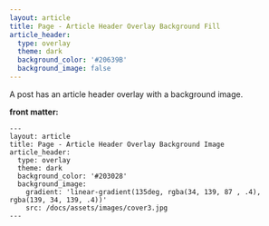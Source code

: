 ```yaml
---
layout: article
title: Page - Article Header Overlay Background Fill
article_header:
  type: overlay
  theme: dark
  background_color: '#20639B'
  background_image: false
---
```


A post has an article header overlay with a background image.

<!--more-->

**front matter:**

    ---
    layout: article
    title: Page - Article Header Overlay Background Image
    article_header:
      type: overlay
      theme: dark
      background_color: '#203028'
      background_image:
        gradient: 'linear-gradient(135deg, rgba(34, 139, 87 , .4), rgba(139, 34, 139, .4))'
        src: /docs/assets/images/cover3.jpg
    ---